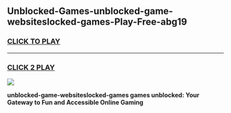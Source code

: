 
## Unblocked-Games-unblocked-game-websiteslocked-games-Play-Free-abg19
<h3>
<a href="https://premium76.site?title=unblocked-game-websiteslocked-games&ref=15A">CLICK TO PLAY</a></h3>
<hr>

<h3>
<a href="https://premium76.site?title=unblocked-game-websiteslocked-games&ref=15A">CLICK 2 PLAY</a>
  
</h3>

<a href="https://premium76.site?title=unblocked-game-websiteslocked-games&ref=15A"><img src="https://clearcache.store/games.png"></a>


**unblocked-game-websiteslocked-games games unblocked: Your Gateway to Fun and Accessible Online Gaming**
